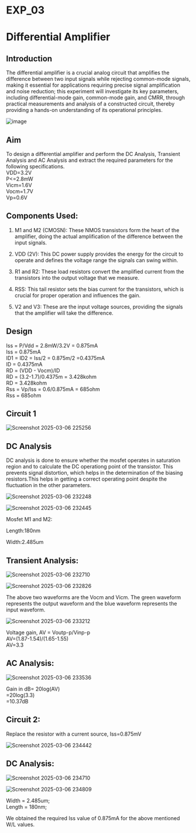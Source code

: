 # EXP_03
# Differential Amplifier

## Introduction
The differential amplifier is a crucial analog circuit that amplifies the difference between two input signals while rejecting common-mode signals, making it essential for applications requiring precise signal amplification and noise reduction; this experiment will investigate its key parameters, including differential-mode gain, common-mode gain, and CMRR, through practical measurements and analysis of a constructed circuit, thereby providing a hands-on understanding of its operational principles.

![image](https://github.com/user-attachments/assets/34ccea41-f74b-49fa-9f6d-67fded2e402e)

## Aim
To design a differential amplifier and perform the DC Analysis, Transient Analysis and AC Analysis and extract the required parameters for the following specifications.<br>
VDD=3.2V<br>
P<=2.8mW<br>
Vicm=1.6V<br>
Vocm=1.7V<br>
Vp=0.6V<br>

## Components Used:
1. M1 and M2 (CMOSN): These NMOS transistors form the heart of the amplifier, doing the actual amplification of the difference between the input signals.

2. VDD (2V): This DC power supply provides the energy for the circuit to operate and defines the voltage range the signals can swing within.

3. R1 and R2: These load resistors convert the amplified current from the transistors into the output voltage that we measure.

4. RSS: This tail resistor sets the bias current for the transistors, which is crucial for proper operation and influences the gain.

5. V2 and V3: These are the input voltage sources, providing the signals that the amplifier will take the difference.


## Design 
Iss = P/Vdd = 2.8mW/3.2V = 0.875mA<br>
Iss = 0.875mA<br>
ID1 = ID2 = Iss/2 = 0.875m/2 =0.4375mA<br> 
ID = 0.4375mA <br>
RD = (VDD - Vocm)/ID<br> 
RD = (3.2-1.7)/0.4375m = 3.428kohm<br> 
RD = 3.428kohm<br>
Rss = Vp/Iss = 0.6/0.875mA = 685ohm<br>
Rss = 685ohm<br>

## Circuit 1 
![Screenshot 2025-03-06 225256](https://github.com/user-attachments/assets/63cf6c3f-db15-4f98-a229-b743036812e1)

## DC Analysis 
DC analysis is done to ensure whether the mosfet operates in saturation region and to 
calculate the DC operationg point of the transistor. This prevents signal distortion, which 
helps in the determination of the biasing resistors.This helps in getting a correct operating 
point despite the fluctuation in the other parameters. 

![Screenshot 2025-03-06 232248](https://github.com/user-attachments/assets/4384872a-e237-474d-856e-e404c09b15ce)

![Screenshot 2025-03-06 232445](https://github.com/user-attachments/assets/1579cd39-4432-4849-aaee-8d8b32b7985a)


Mosfet M1 and M2:<br> 

Length:180nm<br> 

Width:2.485um<br> 

## Transient Analysis:

![Screenshot 2025-03-06 232710](https://github.com/user-attachments/assets/972d4ff3-3881-4fb4-bbc7-c5bc0a8214d1)

![Screenshot 2025-03-06 232826](https://github.com/user-attachments/assets/dfd01936-f252-4321-ba8c-c2819ebff7d6)

The above two waveforms are the Vocm and Vicm. The green waveform represents the output waveform and the blue waveform represents the input waveform.

![Screenshot 2025-03-06 233212](https://github.com/user-attachments/assets/bd0f8a56-ca2e-4652-ac05-fbd61e764e42)

Voltage gain, 
     AV = Voutp-p/Vinp-p<br>
     AV=(1.87-1.54)/(1.65-1.55)<br>
     AV=3.3<br>


## AC Analysis:

![Screenshot 2025-03-06 233536](https://github.com/user-attachments/assets/3bb0c18e-2808-46ee-a440-a044eb93b214)

Gain in dB= 20log(AV)<br>
=20log(3.3)<br>
=10.37dB<br>

## Circuit 2:

Replace the resistor with a current source, Iss=0.875mV

![Screenshot 2025-03-06 234442](https://github.com/user-attachments/assets/4b7413ea-a95b-4150-b1cc-586f21b93628)

## DC Analysis:

![Screenshot 2025-03-06 234710](https://github.com/user-attachments/assets/230eb9bf-3e75-4b8a-85fa-c00f2ebc284a)


![Screenshot 2025-03-06 234809](https://github.com/user-attachments/assets/676078bb-d3ad-433d-af6d-6c12804c6697)

Width = 2.485um;<br> 
Length = 180nm;<br> 

We obtained the required Iss value of 0.875mA for the above mentioned W/L values.


